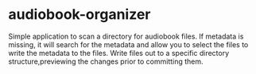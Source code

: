 # audiobook-organizer
Simple application to scan a directory for audiobook files. If metadata is missing, it will search for the metadata and allow you to select the files to write the metadata to the files. Write files out to a specific directory structure,previewing the changes prior to committing them.
